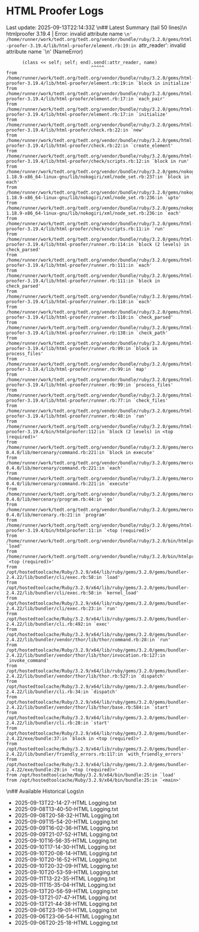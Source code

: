 # HTML Proofer Logs
Last update: 2025-09-13T22:14:33Z
\n## Latest Summary (tail 50 lines)\n
htmlproofer 3.19.4 | Error:  invalid attribute name `\n'
/home/runner/work/tedt.org/tedt.org/vendor/bundle/ruby/3.2.0/gems/html-proofer-3.19.4/lib/html-proofer/element.rb:19:in `attr_reader': invalid attribute name `\n' (NameError)

          (class << self; self; end).send(:attr_reader, name)
                                    ^^^^^
	from /home/runner/work/tedt.org/tedt.org/vendor/bundle/ruby/3.2.0/gems/html-proofer-3.19.4/lib/html-proofer/element.rb:19:in `block in initialize'
	from /home/runner/work/tedt.org/tedt.org/vendor/bundle/ruby/3.2.0/gems/html-proofer-3.19.4/lib/html-proofer/element.rb:17:in `each_pair'
	from /home/runner/work/tedt.org/tedt.org/vendor/bundle/ruby/3.2.0/gems/html-proofer-3.19.4/lib/html-proofer/element.rb:17:in `initialize'
	from /home/runner/work/tedt.org/tedt.org/vendor/bundle/ruby/3.2.0/gems/html-proofer-3.19.4/lib/html-proofer/check.rb:22:in `new'
	from /home/runner/work/tedt.org/tedt.org/vendor/bundle/ruby/3.2.0/gems/html-proofer-3.19.4/lib/html-proofer/check.rb:22:in `create_element'
	from /home/runner/work/tedt.org/tedt.org/vendor/bundle/ruby/3.2.0/gems/html-proofer-3.19.4/lib/html-proofer/check/scripts.rb:12:in `block in run'
	from /home/runner/work/tedt.org/tedt.org/vendor/bundle/ruby/3.2.0/gems/nokogiri-1.18.9-x86_64-linux-gnu/lib/nokogiri/xml/node_set.rb:237:in `block in each'
	from /home/runner/work/tedt.org/tedt.org/vendor/bundle/ruby/3.2.0/gems/nokogiri-1.18.9-x86_64-linux-gnu/lib/nokogiri/xml/node_set.rb:236:in `upto'
	from /home/runner/work/tedt.org/tedt.org/vendor/bundle/ruby/3.2.0/gems/nokogiri-1.18.9-x86_64-linux-gnu/lib/nokogiri/xml/node_set.rb:236:in `each'
	from /home/runner/work/tedt.org/tedt.org/vendor/bundle/ruby/3.2.0/gems/html-proofer-3.19.4/lib/html-proofer/check/scripts.rb:11:in `run'
	from /home/runner/work/tedt.org/tedt.org/vendor/bundle/ruby/3.2.0/gems/html-proofer-3.19.4/lib/html-proofer/runner.rb:114:in `block (2 levels) in check_parsed'
	from /home/runner/work/tedt.org/tedt.org/vendor/bundle/ruby/3.2.0/gems/html-proofer-3.19.4/lib/html-proofer/runner.rb:111:in `each'
	from /home/runner/work/tedt.org/tedt.org/vendor/bundle/ruby/3.2.0/gems/html-proofer-3.19.4/lib/html-proofer/runner.rb:111:in `block in check_parsed'
	from /home/runner/work/tedt.org/tedt.org/vendor/bundle/ruby/3.2.0/gems/html-proofer-3.19.4/lib/html-proofer/runner.rb:110:in `each'
	from /home/runner/work/tedt.org/tedt.org/vendor/bundle/ruby/3.2.0/gems/html-proofer-3.19.4/lib/html-proofer/runner.rb:110:in `check_parsed'
	from /home/runner/work/tedt.org/tedt.org/vendor/bundle/ruby/3.2.0/gems/html-proofer-3.19.4/lib/html-proofer/runner.rb:138:in `check_path'
	from /home/runner/work/tedt.org/tedt.org/vendor/bundle/ruby/3.2.0/gems/html-proofer-3.19.4/lib/html-proofer/runner.rb:99:in `block in process_files'
	from /home/runner/work/tedt.org/tedt.org/vendor/bundle/ruby/3.2.0/gems/html-proofer-3.19.4/lib/html-proofer/runner.rb:99:in `map'
	from /home/runner/work/tedt.org/tedt.org/vendor/bundle/ruby/3.2.0/gems/html-proofer-3.19.4/lib/html-proofer/runner.rb:99:in `process_files'
	from /home/runner/work/tedt.org/tedt.org/vendor/bundle/ruby/3.2.0/gems/html-proofer-3.19.4/lib/html-proofer/runner.rb:77:in `check_files'
	from /home/runner/work/tedt.org/tedt.org/vendor/bundle/ruby/3.2.0/gems/html-proofer-3.19.4/lib/html-proofer/runner.rb:48:in `run'
	from /home/runner/work/tedt.org/tedt.org/vendor/bundle/ruby/3.2.0/gems/html-proofer-3.19.4/bin/htmlproofer:112:in `block (2 levels) in <top (required)>'
	from /home/runner/work/tedt.org/tedt.org/vendor/bundle/ruby/3.2.0/gems/mercenary-0.4.0/lib/mercenary/command.rb:221:in `block in execute'
	from /home/runner/work/tedt.org/tedt.org/vendor/bundle/ruby/3.2.0/gems/mercenary-0.4.0/lib/mercenary/command.rb:221:in `each'
	from /home/runner/work/tedt.org/tedt.org/vendor/bundle/ruby/3.2.0/gems/mercenary-0.4.0/lib/mercenary/command.rb:221:in `execute'
	from /home/runner/work/tedt.org/tedt.org/vendor/bundle/ruby/3.2.0/gems/mercenary-0.4.0/lib/mercenary/program.rb:44:in `go'
	from /home/runner/work/tedt.org/tedt.org/vendor/bundle/ruby/3.2.0/gems/mercenary-0.4.0/lib/mercenary.rb:21:in `program'
	from /home/runner/work/tedt.org/tedt.org/vendor/bundle/ruby/3.2.0/gems/html-proofer-3.19.4/bin/htmlproofer:11:in `<top (required)>'
	from /home/runner/work/tedt.org/tedt.org/vendor/bundle/ruby/3.2.0/bin/htmlproofer:25:in `load'
	from /home/runner/work/tedt.org/tedt.org/vendor/bundle/ruby/3.2.0/bin/htmlproofer:25:in `<top (required)>'
	from /opt/hostedtoolcache/Ruby/3.2.9/x64/lib/ruby/gems/3.2.0/gems/bundler-2.4.22/lib/bundler/cli/exec.rb:58:in `load'
	from /opt/hostedtoolcache/Ruby/3.2.9/x64/lib/ruby/gems/3.2.0/gems/bundler-2.4.22/lib/bundler/cli/exec.rb:58:in `kernel_load'
	from /opt/hostedtoolcache/Ruby/3.2.9/x64/lib/ruby/gems/3.2.0/gems/bundler-2.4.22/lib/bundler/cli/exec.rb:23:in `run'
	from /opt/hostedtoolcache/Ruby/3.2.9/x64/lib/ruby/gems/3.2.0/gems/bundler-2.4.22/lib/bundler/cli.rb:492:in `exec'
	from /opt/hostedtoolcache/Ruby/3.2.9/x64/lib/ruby/gems/3.2.0/gems/bundler-2.4.22/lib/bundler/vendor/thor/lib/thor/command.rb:28:in `run'
	from /opt/hostedtoolcache/Ruby/3.2.9/x64/lib/ruby/gems/3.2.0/gems/bundler-2.4.22/lib/bundler/vendor/thor/lib/thor/invocation.rb:127:in `invoke_command'
	from /opt/hostedtoolcache/Ruby/3.2.9/x64/lib/ruby/gems/3.2.0/gems/bundler-2.4.22/lib/bundler/vendor/thor/lib/thor.rb:527:in `dispatch'
	from /opt/hostedtoolcache/Ruby/3.2.9/x64/lib/ruby/gems/3.2.0/gems/bundler-2.4.22/lib/bundler/cli.rb:34:in `dispatch'
	from /opt/hostedtoolcache/Ruby/3.2.9/x64/lib/ruby/gems/3.2.0/gems/bundler-2.4.22/lib/bundler/vendor/thor/lib/thor/base.rb:584:in `start'
	from /opt/hostedtoolcache/Ruby/3.2.9/x64/lib/ruby/gems/3.2.0/gems/bundler-2.4.22/lib/bundler/cli.rb:28:in `start'
	from /opt/hostedtoolcache/Ruby/3.2.9/x64/lib/ruby/gems/3.2.0/gems/bundler-2.4.22/exe/bundle:37:in `block in <top (required)>'
	from /opt/hostedtoolcache/Ruby/3.2.9/x64/lib/ruby/gems/3.2.0/gems/bundler-2.4.22/lib/bundler/friendly_errors.rb:117:in `with_friendly_errors'
	from /opt/hostedtoolcache/Ruby/3.2.9/x64/lib/ruby/gems/3.2.0/gems/bundler-2.4.22/exe/bundle:29:in `<top (required)>'
	from /opt/hostedtoolcache/Ruby/3.2.9/x64/bin/bundle:25:in `load'
	from /opt/hostedtoolcache/Ruby/3.2.9/x64/bin/bundle:25:in `<main>'
\n## Available Historical Logs\n
- 2025-09-13T22-14-27-HTML Logging.txt
- 2025-09-08T13-40-50-HTML Logging.txt
- 2025-09-08T20-58-32-HTML Logging.txt
- 2025-09-09T15-54-20-HTML Logging.txt
- 2025-09-09T16-02-36-HTML Logging.txt
- 2025-09-09T21-07-52-HTML Logging.txt
- 2025-09-10T16-56-35-HTML Logging.txt
- 2025-09-10T17-14-30-HTML Logging.txt
- 2025-09-10T20-08-14-HTML Logging.txt
- 2025-09-10T20-16-52-HTML Logging.txt
- 2025-09-10T20-32-09-HTML Logging.txt
- 2025-09-10T20-53-59-HTML Logging.txt
- 2025-09-11T13-22-35-HTML Logging.txt
- 2025-09-11T15-35-04-HTML Logging.txt
- 2025-09-13T20-56-59-HTML Logging.txt
- 2025-09-13T21-07-47-HTML Logging.txt
- 2025-09-13T21-44-38-HTML Logging.txt
- 2025-09-06T23-19-01-HTML Logging.txt
- 2025-09-06T23-06-54-HTML Logging.txt
- 2025-09-06T20-25-18-HTML Logging.txt
